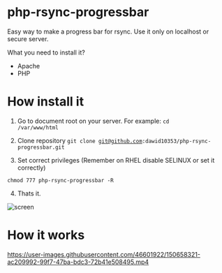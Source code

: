 # php-rsync-progressbar
Easy way to make a progress bar for rsync. Use it only on localhost or secure server.

What you need to install it?
- Apache
- PHP

<h1>How install it</h1>

1. Go to document root on your server. For example:
<code>cd /var/www/html</code>

2. Clone repository
<code>git clone git@github.com:dawid10353/php-rsync-progressbar.git</code>

3. Set correct privileges (Remember on RHEL disable SELINUX or set it correctly) 

<code>chmod 777 php-rsync-progressbar -R</code>

4. Thats it.

![screen](https://user-images.githubusercontent.com/46601922/150658304-3c329f9e-23f5-4471-b77c-051de4ffa80f.png)

<h1>How it works</h1>

https://user-images.githubusercontent.com/46601922/150658321-ac209992-99f7-47ba-bdc3-72b41e508495.mp4

